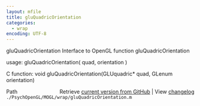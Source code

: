 ```yaml
---
layout: mfile
title: gluQuadricOrientation
categories:
  - wrap
encoding: UTF-8
---
```


gluQuadricOrientation  Interface to OpenGL function gluQuadricOrientation

usage:  gluQuadricOrientation\( quad, orientation \)

C function:  void gluQuadricOrientation\(GLUquadric\* quad, GLenum orientation\)


<div class="code_header" style="text-align:right;">
  <span style="float:left;">Path&nbsp;&nbsp;</span> <span class="counter">Retrieve <a href=
  "https://raw.github.com/Psychtoolbox-3/Psychtoolbox-3/beta/./PsychOpenGL/MOGL/wrap/gluQuadricOrientation.m">current version from GitHub</a> | View <a href=
  "https://github.com/Psychtoolbox-3/Psychtoolbox-3/commits/beta/./PsychOpenGL/MOGL/wrap/gluQuadricOrientation.m">changelog</a></span>
</div>
<div class="code">
  <code>./PsychOpenGL/MOGL/wrap/gluQuadricOrientation.m</code>
</div>
